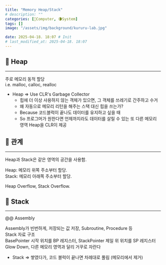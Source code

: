 ```yaml
---
title: "Memory Heap/Stack"
# description: ""
categories: [💫Computer, 🌘System]
tags: []
image: "/assets/img/background/kururu-lab.jpg"

date: 2025-04-18. 18:07 # Init
# last_modified_at: 2025-04-18. 18:07
---
```


## 💫 Heap

---

주로 메모리 동적 할당  
i.e. malloc, calloc, realloc  

- Heap => Use CLR's Garbage Collector  
  - 힙에 더 이상 사용하지 않는 객체가 있으면, 그 객체를 쓰레기로 간주하고 수거  
  - 왜 자동으로 메모리 리턴을 해주는 스택 대신 힙을 쓰는가?  
  - Because 코드블럭이 끝나도 데이터를 유지하고 싶을 때  
  - So 프로그머가 원한다면 언제까지라도 데이터를 살릴 수 있는 또 다른 메모리 영역 Heap을 CLR이 제공  

## 💫 관계

---

Heap과 Stack은 같은 영역의 공간을 사용함.  

Heap: 메모리 위쪽 주소부터 할당.  
Stack: 메모리 아래쪽 주소부터 할당.  

Heap Overflow, Stack Overflow.  

## 💫 Stack

---

@@ Assembly  

Assembly가 빈번하게, 저장되는 값 저장, Subroutine, Procedure 등  
Stack 자료 구조  
BasePointer 시작 위치를 BP 레지스터, StackPointer 제일 위 위치를 SP 레지스터  
Glow Down, 다른 메모리 영역과 달리 거꾸로 자란다  

- Stack => 쌓였다가, 코드 블럭이 끝나면 차례대로 풀림 (메모리에서 제거)  
